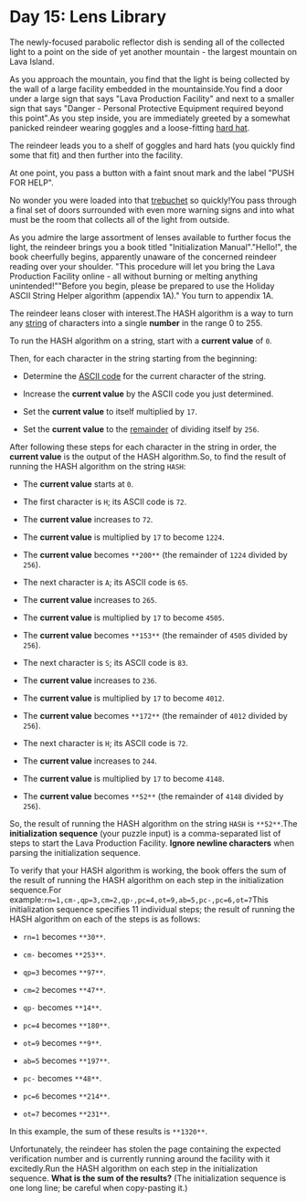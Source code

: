 # Day 15: Lens Library 

The newly-focused parabolic reflector dish is sending all of the collected light to a point on the side of yet another mountain - the largest mountain on Lava Island.

As you approach the mountain, you find that the light is being collected by the wall of a large facility embedded in the mountainside.You find a door under a large sign that says "Lava Production Facility" and next to a smaller sign that says "Danger - Personal Protective Equipment required beyond this point".As you step inside, you are immediately greeted by a somewhat panicked <span title="do you like my hard hat">reindeer</span> wearing goggles and a loose-fitting <a href="https://en.wikipedia.org/wiki/Hard_hat" target="_blank">hard hat</a>.

The reindeer leads you to a shelf of goggles and hard hats (you quickly find some that fit) and then further into the facility.

At one point, you pass a button with a faint snout mark and the label "PUSH FOR HELP".

No wonder you were loaded into that [trebuchet](1) so quickly!You pass through a final set of doors surrounded with even more warning signs and into what must be the room that collects all of the light from outside.

As you admire the large assortment of lenses available to further focus the light, the reindeer brings you a book titled "Initialization Manual"."Hello!", the book cheerfully begins, apparently unaware of the concerned reindeer reading over your shoulder. "This procedure will let you bring the Lava Production Facility online - all without burning or melting anything unintended!""Before you begin, please be prepared to use the Holiday ASCII String Helper algorithm (appendix 1A)." You turn to appendix 1A.

The reindeer leans closer with interest.The HASH algorithm is a way to turn any <a href="https://en.wikipedia.org/wiki/String_(computer_science)" target="_blank">string</a> of characters into a single **number** in the range 0 to 255.

To run the HASH algorithm on a string, start with a **current value** of `0`.

Then, for each character in the string starting from the beginning:
- Determine the <a href="https://en.wikipedia.org/wiki/ASCII#Printable_characters" target="_blank">ASCII code</a> for the current character of the string.

- Increase the **current value** by the ASCII code you just determined.

- Set the **current value** to itself multiplied by `17`.

- Set the **current value** to the <a href="https://en.wikipedia.org/wiki/Modulo" target="_blank">remainder</a> of dividing itself by `256`.

After following these steps for each character in the string in order, the **current value** is the output of the HASH algorithm.So, to find the result of running the HASH algorithm on the string `HASH`:
- The **current value** starts at `0`.

- The first character is `H`; its ASCII code is `72`.

- The **current value** increases to `72`.

- The **current value** is multiplied by `17` to become `1224`.

- The **current value** becomes `**200**` (the remainder of `1224` divided by `256`).

- The next character is `A`; its ASCII code is `65`.

- The **current value** increases to `265`.

- The **current value** is multiplied by `17` to become `4505`.

- The **current value** becomes `**153**` (the remainder of `4505` divided by `256`).

- The next character is `S`; its ASCII code is `83`.

- The **current value** increases to `236`.

- The **current value** is multiplied by `17` to become `4012`.

- The **current value** becomes `**172**` (the remainder of `4012` divided by `256`).

- The next character is `H`; its ASCII code is `72`.

- The **current value** increases to `244`.

- The **current value** is multiplied by `17` to become `4148`.

- The **current value** becomes `**52**` (the remainder of `4148` divided by `256`).

So, the result of running the HASH algorithm on the string `HASH` is `**52**`.The **initialization sequence** (your puzzle input) is a comma-separated list of steps to start the Lava Production Facility. **Ignore newline characters** when parsing the initialization sequence.

To verify that your HASH algorithm is working, the book offers the sum of the result of running the HASH algorithm on each step in the initialization sequence.For example:`rn=1,cm-,qp=3,cm=2,qp-,pc=4,ot=9,ab=5,pc-,pc=6,ot=7`This initialization sequence specifies 11 individual steps; the result of running the HASH algorithm on each of the steps is as follows:
- `rn=1` becomes `**30**`.

- `cm-` becomes `**253**`.

- `qp=3` becomes `**97**`.

- `cm=2` becomes `**47**`.

- `qp-` becomes `**14**`.

- `pc=4` becomes `**180**`.

- `ot=9` becomes `**9**`.

- `ab=5` becomes `**197**`.

- `pc-` becomes `**48**`.

- `pc=6` becomes `**214**`.

- `ot=7` becomes `**231**`.

In this example, the sum of these results is `**1320**`.

Unfortunately, the reindeer has stolen the page containing the expected verification number and is currently running around the facility with it excitedly.Run the HASH algorithm on each step in the initialization sequence. **What is the sum of the results?** (The initialization sequence is one long line; be careful when copy-pasting it.)